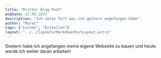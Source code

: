 ```yaml
---
title: "Dritter Blog Post"
pubDate: 22.06.2023
description: "Ich setze fort was ich gestern angefangen habe"
author: "Murat"
tags: ["Lernen", "Erstellen"]
layout: "../../layouts/MarkdownPostLayout.astro"
---
```


Gestern habe ich angefangen meine eigene Webseite zu bauen und heute werde ich weiter daran arbeiten!
